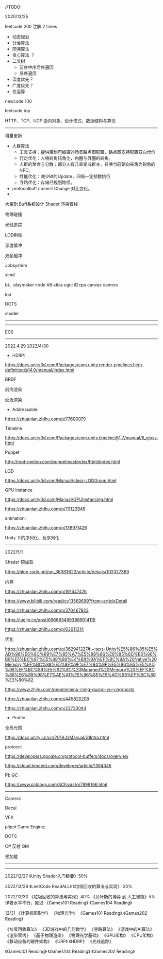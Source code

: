 //TODO:

2020/12/25

leetcode 200 注解    2 times

- 动态规划
- 分治算法
- 回溯算法
- 贪心算法 ？
- 二叉树
  - 前序中序后序遍历
  - 层序遍历
- 深度优先？
- 广度优先？
- 位运算

newcode 100 

leetcode top

HTTP、TCP、UDP
面向对象、设计模式、数据结构与算法

---

增量更新

- 人群算法
  - 工具支持：提供策划可编辑的场景路点图配置，路点图支持配置双向代价
  - 行走优化：人物转角钝角化，内圈与外圈的转角。
  - 人群的聚合与分散：部分人有几率变成群主，召唤当前朝向夹角为锐角的NPC。
  - 性能优化：减少Bt的Update，间隔一定帧数执行
  - 寻路优化：存储已规划路径。
- protocolbuff commit Change 对比变化。
- 

大量Bt
Buff系统设计
Shader 
渲染管线



物理碰撞

光线追踪

LOD剔除

深度缓冲

双帧缓冲


Jobsystem

simd

bt、playmaker code
AB
atlas
ugui
il2cpp
canvas camera

lod



DOTS

shader

-------------

-------------
ECS

---

2022.4.29
2022/4/30

- HDRP:

https://docs.unity3d.com/Packages/com.unity.render-pipelines.high-definition@14.0/manual/index.html


BRDF



前向渲染


延迟渲染




- Addressable:


https://zhuanlan.zhihu.com/p/77600079



Timeline

https://docs.unity3d.com/Packages/com.unity.timeline@1.7/manual/tl_gloss.html


Puppet

http://root-motion.com/puppetmasterdox/html/index.html


 LOD

 https://docs.unity3d.com/Manual/class-LODGroup.html


GPU Instance

https://docs.unity3d.com/Manual/GPUInstancing.html

https://zhuanlan.zhihu.com/p/70123645

animation:

https://zhuanlan.zhihu.com/p/136971426


Unity 下的序列化、反序列化


---

2022/5/1





Shader 预加载

https://blog.csdn.net/qq_36383623/article/details/103327389


内存

https://zhuanlan.zhihu.com/p/191647476

https://www.bilibili.com/read/cv13569699?from=articleDetail

https://zhuanlan.zhihu.com/p/370467923

https://juejin.cn/post/6966954993869914119

https://zhuanlan.zhihu.com/p/63611314

优化

https://zhuanlan.zhihu.com/p/362941227#:~:text=Unity%E5%86%85%E5%AD%98%E6%8C%89%E7%85%A7%E5%88%86%E9%85%8D%E6%96%B9%E5%BC%8F%E5%88%86%E4%B8%BA%EF%BC%9A%20Native%20Memory,%EF%BC%88%E5%8E%9F%E7%94%9F%E5%86%85%E5%AD%98%EF%BC%89%E5%92%8C%20Managed%20Memory%20%EF%BC%88%E6%89%98%E7%AE%A1%E5%86%85%E5%AD%98%EF%BC%89%E3%80%82

https://www.zhihu.com/people/ming-ming-guang-yu-ying/posts

https://zhuanlan.zhihu.com/p/445820208

https://zhuanlan.zhihu.com/p/23733044

- Profile      


全局光照

https://docs.unity.cn/cn/2018.4/Manual/GIIntro.html


protocol 



https://developers.google.cn/protocol-buffers/docs/overview

https://cloud.tencent.com/developer/article/1394349

Pb GC

https://www.cnblogs.com/SChivas/p/7898166.html


---

Camera


Decal 


VFX

plipot Game Engine;



DOTS

C# 反射  GM


预加载










---


















---

2022/12/27
《Unity Shader入门精要》50%

2022/12/29
《LeetCode ReadALL》
《垃圾回收的算法与实现》 20%

2022/12/30
《垃圾回收的算法与实现》40%
《贝叶斯的博弈 到 人工智能》5%  译者水平不行，推迟
《Games101 Reading》
《Games104 Reading》

12/31
《计算机图形学》
《物理光学》
《Games101 Reading》
《Games202 Reading》

《垃圾回收算法》
《3D游戏中的几何数学》
《寻路算法》
《游戏中的AI算法》
《渲染管线》
《基于物理渲染》
《物理光学基础》
《GPU架构》
《CPU架构》
《移动设备的硬件架构》
《URP》
《HDRP》
《光线追踪》

《Games101 Reading》
《Games104 Reading》
《Games202 Reading》
